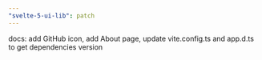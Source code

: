 ```yaml
---
"svelte-5-ui-lib": patch
---
```


docs: add GitHub icon, add About page, update vite.config.ts and app.d.ts to get dependencies version
